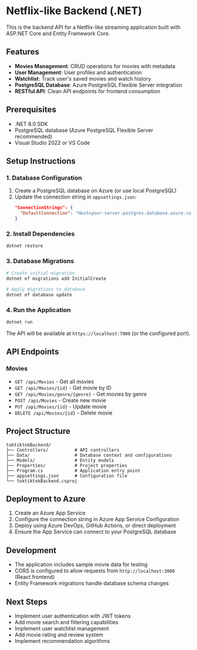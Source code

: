# Netflix-like Backend (.NET)

This is the backend API for a Netflix-like streaming application built with ASP.NET Core and Entity Framework Core.

## Features

- **Movies Management**: CRUD operations for movies with metadata
- **User Management**: User profiles and authentication
- **Watchlist**: Track user's saved movies and watch history
- **PostgreSQL Database**: Azure PostgreSQL Flexible Server integration
- **RESTful API**: Clean API endpoints for frontend consumption

## Prerequisites

- .NET 8.0 SDK
- PostgreSQL database (Azure PostgreSQL Flexible Server recommended)
- Visual Studio 2022 or VS Code

## Setup Instructions

### 1. Database Configuration

1. Create a PostgreSQL database on Azure (or use local PostgreSQL)
2. Update the connection string in `appsettings.json`:
   ```json
   "ConnectionStrings": {
     "DefaultConnection": "Host=your-server.postgres.database.azure.com;Database=netflixdb;Username=your-username;Password=your-password;SSL Mode=Require;"
   }
   ```

### 2. Install Dependencies

```bash
dotnet restore
```

### 3. Database Migrations

```bash
# Create initial migration
dotnet ef migrations add InitialCreate

# Apply migrations to database
dotnet ef database update
```

### 4. Run the Application

```bash
dotnet run
```

The API will be available at `https://localhost:7000` (or the configured port).

## API Endpoints

### Movies
- `GET /api/Movies` - Get all movies
- `GET /api/Movies/{id}` - Get movie by ID
- `GET /api/Movies/genre/{genre}` - Get movies by genre
- `POST /api/Movies` - Create new movie
- `PUT /api/Movies/{id}` - Update movie
- `DELETE /api/Movies/{id}` - Delete movie

## Project Structure

```
toktiktokBackend/
├── Controllers/          # API controllers
├── Data/                 # Database context and configurations
├── Models/               # Entity models
├── Properties/           # Project properties
├── Program.cs            # Application entry point
├── appsettings.json      # Configuration file
└── toktiktokBackend.csproj
```

## Deployment to Azure

1. Create an Azure App Service
2. Configure the connection string in Azure App Service Configuration
3. Deploy using Azure DevOps, GitHub Actions, or direct deployment
4. Ensure the App Service can connect to your PostgreSQL database

## Development

- The application includes sample movie data for testing
- CORS is configured to allow requests from `http://localhost:3000` (React frontend)
- Entity Framework migrations handle database schema changes

## Next Steps

- Implement user authentication with JWT tokens
- Add movie search and filtering capabilities
- Implement user watchlist management
- Add movie rating and review system
- Implement recommendation algorithms
